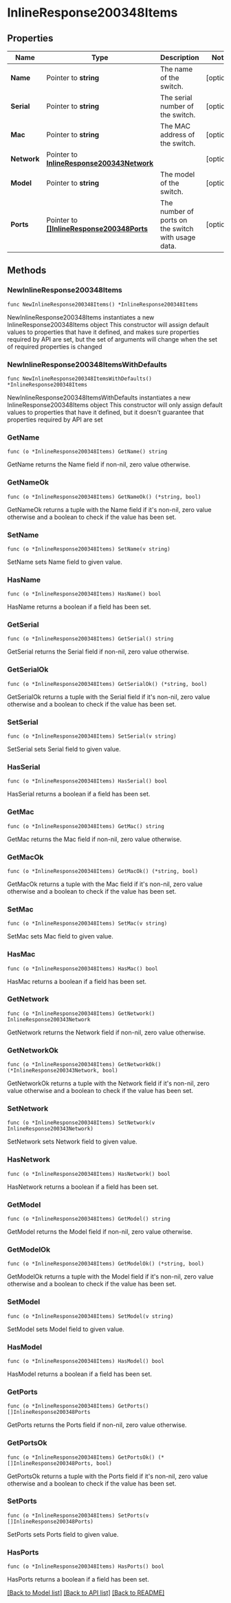 # InlineResponse200348Items

## Properties

Name | Type | Description | Notes
------------ | ------------- | ------------- | -------------
**Name** | Pointer to **string** | The name of the switch. | [optional] 
**Serial** | Pointer to **string** | The serial number of the switch. | [optional] 
**Mac** | Pointer to **string** | The MAC address of the switch. | [optional] 
**Network** | Pointer to [**InlineResponse200343Network**](InlineResponse200343Network.md) |  | [optional] 
**Model** | Pointer to **string** | The model of the switch. | [optional] 
**Ports** | Pointer to [**[]InlineResponse200348Ports**](InlineResponse200348Ports.md) | The number of ports on the switch with usage data. | [optional] 

## Methods

### NewInlineResponse200348Items

`func NewInlineResponse200348Items() *InlineResponse200348Items`

NewInlineResponse200348Items instantiates a new InlineResponse200348Items object
This constructor will assign default values to properties that have it defined,
and makes sure properties required by API are set, but the set of arguments
will change when the set of required properties is changed

### NewInlineResponse200348ItemsWithDefaults

`func NewInlineResponse200348ItemsWithDefaults() *InlineResponse200348Items`

NewInlineResponse200348ItemsWithDefaults instantiates a new InlineResponse200348Items object
This constructor will only assign default values to properties that have it defined,
but it doesn't guarantee that properties required by API are set

### GetName

`func (o *InlineResponse200348Items) GetName() string`

GetName returns the Name field if non-nil, zero value otherwise.

### GetNameOk

`func (o *InlineResponse200348Items) GetNameOk() (*string, bool)`

GetNameOk returns a tuple with the Name field if it's non-nil, zero value otherwise
and a boolean to check if the value has been set.

### SetName

`func (o *InlineResponse200348Items) SetName(v string)`

SetName sets Name field to given value.

### HasName

`func (o *InlineResponse200348Items) HasName() bool`

HasName returns a boolean if a field has been set.

### GetSerial

`func (o *InlineResponse200348Items) GetSerial() string`

GetSerial returns the Serial field if non-nil, zero value otherwise.

### GetSerialOk

`func (o *InlineResponse200348Items) GetSerialOk() (*string, bool)`

GetSerialOk returns a tuple with the Serial field if it's non-nil, zero value otherwise
and a boolean to check if the value has been set.

### SetSerial

`func (o *InlineResponse200348Items) SetSerial(v string)`

SetSerial sets Serial field to given value.

### HasSerial

`func (o *InlineResponse200348Items) HasSerial() bool`

HasSerial returns a boolean if a field has been set.

### GetMac

`func (o *InlineResponse200348Items) GetMac() string`

GetMac returns the Mac field if non-nil, zero value otherwise.

### GetMacOk

`func (o *InlineResponse200348Items) GetMacOk() (*string, bool)`

GetMacOk returns a tuple with the Mac field if it's non-nil, zero value otherwise
and a boolean to check if the value has been set.

### SetMac

`func (o *InlineResponse200348Items) SetMac(v string)`

SetMac sets Mac field to given value.

### HasMac

`func (o *InlineResponse200348Items) HasMac() bool`

HasMac returns a boolean if a field has been set.

### GetNetwork

`func (o *InlineResponse200348Items) GetNetwork() InlineResponse200343Network`

GetNetwork returns the Network field if non-nil, zero value otherwise.

### GetNetworkOk

`func (o *InlineResponse200348Items) GetNetworkOk() (*InlineResponse200343Network, bool)`

GetNetworkOk returns a tuple with the Network field if it's non-nil, zero value otherwise
and a boolean to check if the value has been set.

### SetNetwork

`func (o *InlineResponse200348Items) SetNetwork(v InlineResponse200343Network)`

SetNetwork sets Network field to given value.

### HasNetwork

`func (o *InlineResponse200348Items) HasNetwork() bool`

HasNetwork returns a boolean if a field has been set.

### GetModel

`func (o *InlineResponse200348Items) GetModel() string`

GetModel returns the Model field if non-nil, zero value otherwise.

### GetModelOk

`func (o *InlineResponse200348Items) GetModelOk() (*string, bool)`

GetModelOk returns a tuple with the Model field if it's non-nil, zero value otherwise
and a boolean to check if the value has been set.

### SetModel

`func (o *InlineResponse200348Items) SetModel(v string)`

SetModel sets Model field to given value.

### HasModel

`func (o *InlineResponse200348Items) HasModel() bool`

HasModel returns a boolean if a field has been set.

### GetPorts

`func (o *InlineResponse200348Items) GetPorts() []InlineResponse200348Ports`

GetPorts returns the Ports field if non-nil, zero value otherwise.

### GetPortsOk

`func (o *InlineResponse200348Items) GetPortsOk() (*[]InlineResponse200348Ports, bool)`

GetPortsOk returns a tuple with the Ports field if it's non-nil, zero value otherwise
and a boolean to check if the value has been set.

### SetPorts

`func (o *InlineResponse200348Items) SetPorts(v []InlineResponse200348Ports)`

SetPorts sets Ports field to given value.

### HasPorts

`func (o *InlineResponse200348Items) HasPorts() bool`

HasPorts returns a boolean if a field has been set.


[[Back to Model list]](../README.md#documentation-for-models) [[Back to API list]](../README.md#documentation-for-api-endpoints) [[Back to README]](../README.md)


